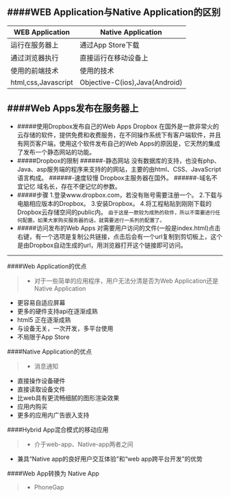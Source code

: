 ####WEB Application与Native Application的区别
-------
| WEB Application |  Native Application|
| --- | --- |
|运行在服务器上|通过App Store下载|
|通过浏览器执行|直接运行在移动设备上|
| 使用的前端技术| 使用的技术 |
| html,css,Javascript |Objective-C(ios),Java(Android)  |
####Web Apps发布在服务器上
-------
*  #####使用Dropbox发布自己的Web Apps
Dropbox 在国外是一款非常火的云存储的软件，提供免费和收费服务，在不同操作系统下有客户端软件，并且有网页客户端，使用这个软件发布自己的Web Apps的原因是，它天然的集成了发布一个静态网站的功能。
* #####Dropbox的限制
######-静态网站
  没有数据库的支持，也没有php、Java、asp服务端的程序来支持的的网站，主要的由html、CSS、JavaScript语言构成。
######-速度较慢
 Dropbox主服务器在国外。
######-域名不宜记忆 
域名长，存在不便记忆的参数。
* #####步骤
1.登录www.dropbox.com，若没有账号需要注册一个。
2.下载与电脑相应版本的Dropbox。
3.安装Dropbox。
4.将工程粘贴到刚刚下载的Dropbox云存储空间的public内。
``
由于这是一款较为成熟的软件，所以不需要进行任何配置。如果大家购买服务器的话，就需要进行一系列的配置了。
``
* #####访问发布的Web Apps
对需要用户访问的文件(一般是index.html)点击右键，有一个选项是复制公共链接，点击后会有一个url复制到剪切板上，这个是由Dropbox自动生成的url，用浏览器打开这个链接即可访问。
-------
####Web Application的优点
>*  对于一些简单的应用程序，用户无法分清是否为Web Application还是Native Application
* 更容易自适应屏幕
* 更多的硬件支持api在逐渐成熟
* html5 正在逐渐成熟
* 与设备无关，一次开发，多平台使用
* 不局限于App Store

####Native Application的优点
>* 消息通知
* 直接操作设备硬件
* 直接读取设备文件
* 比web具有更流畅细腻的图形渲染效果
* 应用内购买
* 更多的应用内广告嵌入支持

####Hybrid App混合模式的移动应用
>* 介于web-app、Native-app两者之间
* 兼具“Native app的良好用户交互体验”和“web app跨平台开发”的优势

####Web App转换为 Native App
>* PhoneGap
